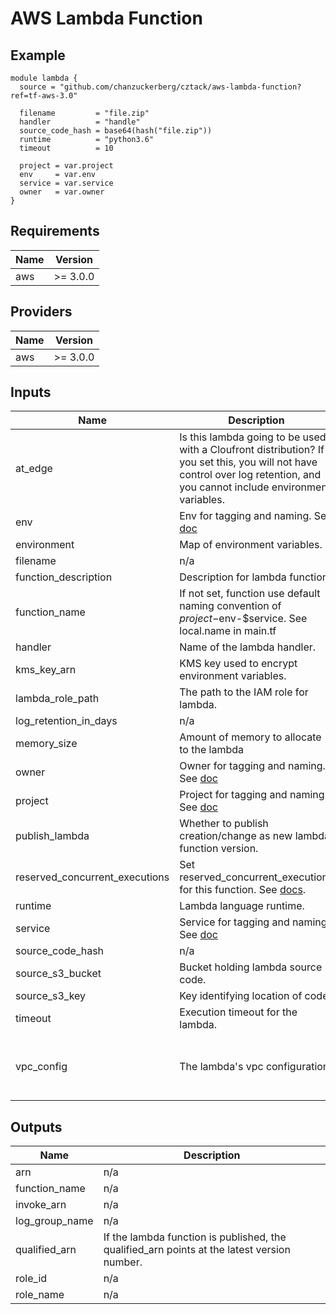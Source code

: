 # AWS Lambda Function

## Example

```hcl
module lambda {
  source = "github.com/chanzuckerberg/cztack/aws-lambda-function?ref=tf-aws-3.0"

  filename         = "file.zip"
  handler          = "handle"
  source_code_hash = base64(hash("file.zip"))
  runtime          = "python3.6"
  timeout          = 10

  project = var.project
  env     = var.env
  service = var.service
  owner   = var.owner
}
```

<!-- START -->
## Requirements

| Name | Version |
|------|---------|
| aws | >= 3.0.0 |

## Providers

| Name | Version |
|------|---------|
| aws | >= 3.0.0 |

## Inputs

| Name | Description | Type | Default | Required |
|------|-------------|------|---------|:--------:|
| at\_edge | Is this lambda going to be used with a Cloufront distribution? If you set this, you will not have control over log retention, and you cannot include environment variables. | `bool` | `false` | no |
| env | Env for tagging and naming. See [doc](../README.md#consistent-tagging) | `string` | n/a | yes |
| environment | Map of environment variables. | `map(string)` | `{}` | no |
| filename | n/a | `string` | `null` | no |
| function\_description | Description for lambda function. | `string` | `""` | no |
| function\_name | If not set, function use default naming convention of $project-$env-$service. See local.name in main.tf | `string` | `null` | no |
| handler | Name of the lambda handler. | `string` | n/a | yes |
| kms\_key\_arn | KMS key used to encrypt environment variables. | `string` | `null` | no |
| lambda\_role\_path | The path to the IAM role for lambda. | `string` | `null` | no |
| log\_retention\_in\_days | n/a | `number` | `null` | no |
| memory\_size | Amount of memory to allocate to the lambda | `number` | `128` | no |
| owner | Owner for tagging and naming. See [doc](../README.md#consistent-tagging) | `string` | n/a | yes |
| project | Project for tagging and naming. See [doc](../README.md#consistent-tagging) | `string` | n/a | yes |
| publish\_lambda | Whether to publish creation/change as new lambda function version. | `bool` | `false` | no |
| reserved\_concurrent\_executions | Set reserved\_concurrent\_executions for this function. See [docs](https://docs.aws.amazon.com/lambda/latest/dg/configuration-concurrency.html). | `number` | `-1` | no |
| runtime | Lambda language runtime. | `string` | n/a | yes |
| service | Service for tagging and naming. See [doc](../README.md#consistent-tagging) | `string` | n/a | yes |
| source\_code\_hash | n/a | `string` | `null` | no |
| source\_s3\_bucket | Bucket holding lambda source code. | `string` | `null` | no |
| source\_s3\_key | Key identifying location of code. | `string` | `null` | no |
| timeout | Execution timeout for the lambda. | `number` | `null` | no |
| vpc\_config | The lambda's vpc configuration | <pre>object({<br>    subnet_ids         = list(string),<br>    security_group_ids = list(string)<br>  })</pre> | `null` | no |

## Outputs

| Name | Description |
|------|-------------|
| arn | n/a |
| function\_name | n/a |
| invoke\_arn | n/a |
| log\_group\_name | n/a |
| qualified\_arn | If the lambda function is published, the qualified\_arn points at the latest version number. |
| role\_id | n/a |
| role\_name | n/a |

<!-- END -->
